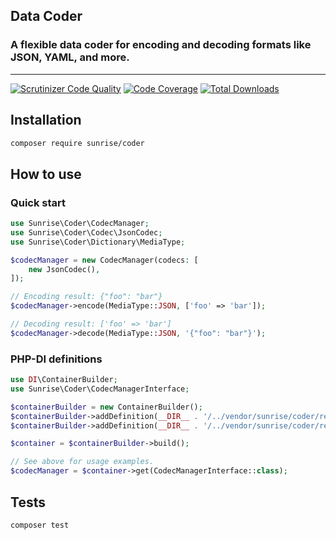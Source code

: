 ## Data Coder

### A flexible data coder for encoding and decoding formats like JSON, YAML, and more.

---

[![Scrutinizer Code Quality](https://scrutinizer-ci.com/g/sunrise-php/coder/badges/quality-score.png?b=master)](https://scrutinizer-ci.com/g/sunrise-php/coder/?branch=master)
[![Code Coverage](https://scrutinizer-ci.com/g/sunrise-php/coder/badges/coverage.png?b=master)](https://scrutinizer-ci.com/g/sunrise-php/coder/?branch=master)
[![Total Downloads](https://poser.pugx.org/sunrise/coder/downloads?format=flat)](https://packagist.org/packages/sunrise/coder)

## Installation

```bash
composer require sunrise/coder
```

## How to use

### Quick start

```php
use Sunrise\Coder\CodecManager;
use Sunrise\Coder\Codec\JsonCodec;
use Sunrise\Coder\Dictionary\MediaType;

$codecManager = new CodecManager(codecs: [
    new JsonCodec(),
]);

// Encoding result: {"foo": "bar"}
$codecManager->encode(MediaType::JSON, ['foo' => 'bar']);

// Decoding result: ['foo' => 'bar']
$codecManager->decode(MediaType::JSON, '{"foo": "bar"}');
```

### PHP-DI definitions

```php
use DI\ContainerBuilder;
use Sunrise\Coder\CodecManagerInterface;

$containerBuilder = new ContainerBuilder();
$containerBuilder->addDefinition(__DIR__ . '/../vendor/sunrise/coder/resources/definitions/coder.php');
$containerBuilder->addDefinition(__DIR__ . '/../vendor/sunrise/coder/resources/definitions/codecs/json_codec.php');

$container = $containerBuilder->build();

// See above for usage examples.
$codecManager = $container->get(CodecManagerInterface::class);
```

## Tests

```bash
composer test
```
